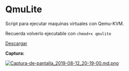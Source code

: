 
# QmuLite

Script para ejecutar maquinas virtuales con Qemu-KVM.

Recuerda volverlo ejecutable con `chmod+x qmulite`

[Descargar](https://github.com/d33vliter/qmulite/archive/master.zip)


**Captura:**

[![Captura-de-pantalla_2019-08-12_20-19-00.md.png](https://cdn.scrot.moe/images/2019/08/13/Captura-de-pantalla_2019-08-12_20-19-00.md.png)](https://scrot.moe/image/xGz9W)
